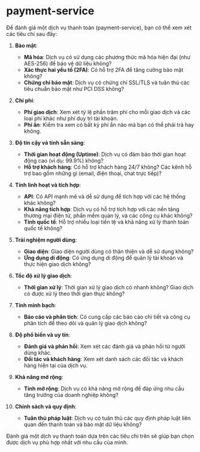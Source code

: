 # payment-service
Để đánh giá một dịch vụ thanh toán (payment-service), bạn có thể xem xét các tiêu chí sau đây:

1. **Bảo mật**:
   - **Mã hóa**: Dịch vụ có sử dụng các phương thức mã hóa hiện đại (như AES-256) để bảo vệ dữ liệu không?
   - **Xác thực hai yếu tố (2FA)**: Có hỗ trợ 2FA để tăng cường bảo mật không?
   - **Chứng chỉ bảo mật**: Dịch vụ có chứng chỉ SSL/TLS và tuân thủ các tiêu chuẩn bảo mật như PCI DSS không?

2. **Chi phí**:
   - **Phí giao dịch**: Xem xét tỷ lệ phần trăm phí cho mỗi giao dịch và các loại phí khác như phí duy trì tài khoản.
   - **Phí ẩn**: Kiểm tra xem có bất kỳ phí ẩn nào mà bạn có thể phải trả hay không.

3. **Độ tin cậy và tính sẵn sàng**:
   - **Thời gian hoạt động (Uptime)**: Dịch vụ có đảm bảo thời gian hoạt động cao (ví dụ: 99.9%) không?
   - **Hỗ trợ khách hàng**: Có hỗ trợ khách hàng 24/7 không? Các kênh hỗ trợ bao gồm những gì (email, điện thoại, chat trực tiếp)?

4. **Tính linh hoạt và tích hợp**:
   - **API**: Có API mạnh mẽ và dễ sử dụng để tích hợp với các hệ thống khác không?
   - **Khả năng tích hợp**: Dịch vụ có hỗ trợ tích hợp với các nền tảng thương mại điện tử, phần mềm quản lý, và các công cụ khác không?
   - **Tính quốc tế**: Hỗ trợ nhiều loại tiền tệ và khả năng xử lý thanh toán quốc tế không?

5. **Trải nghiệm người dùng**:
   - **Giao diện**: Giao diện người dùng có thân thiện và dễ sử dụng không?
   - **Ứng dụng di động**: Có ứng dụng di động để quản lý tài khoản và thực hiện giao dịch không?

6. **Tốc độ xử lý giao dịch**:
   - **Thời gian xử lý**: Thời gian xử lý giao dịch có nhanh không? Giao dịch có được xử lý theo thời gian thực không?

7. **Tính minh bạch**:
   - **Báo cáo và phân tích**: Có cung cấp các báo cáo chi tiết và công cụ phân tích để theo dõi và quản lý giao dịch không?

8. **Độ phổ biến và uy tín**:
   - **Đánh giá và phản hồi**: Xem xét các đánh giá và phản hồi từ người dùng khác.
   - **Đối tác và khách hàng**: Xem xét danh sách các đối tác và khách hàng hiện tại của dịch vụ.

9. **Khả năng mở rộng**:
   - **Tính mở rộng**: Dịch vụ có khả năng mở rộng để đáp ứng nhu cầu tăng trưởng của doanh nghiệp không?

10. **Chính sách và quy định**:
    - **Tuân thủ pháp luật**: Dịch vụ có tuân thủ các quy định pháp luật liên quan đến thanh toán và bảo mật dữ liệu không?

Đánh giá một dịch vụ thanh toán dựa trên các tiêu chí trên sẽ giúp bạn chọn được dịch vụ phù hợp nhất với nhu cầu của mình.
